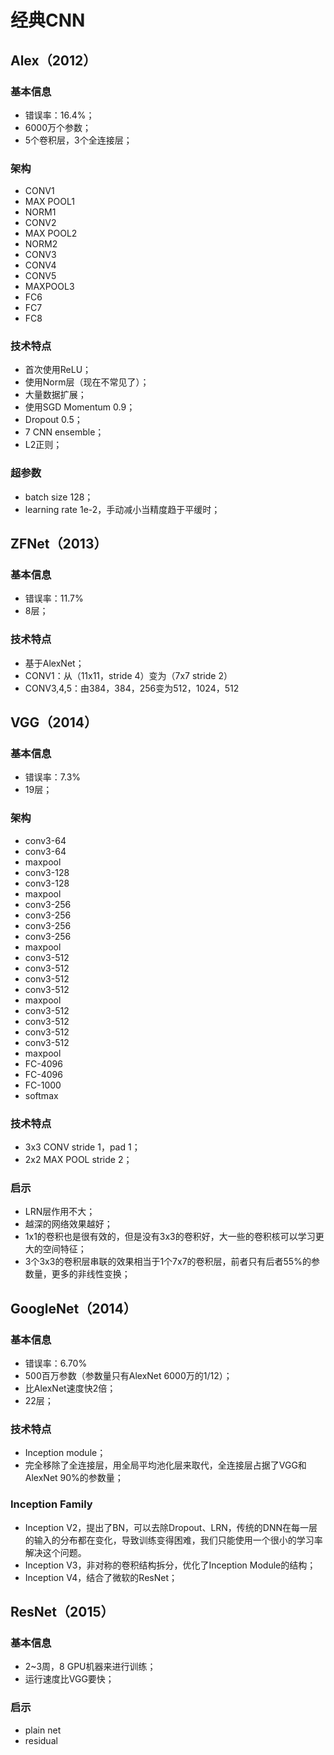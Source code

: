 # 经典CNN

## Alex（2012）

### 基本信息

- 错误率：16.4%；
- 6000万个参数；
- 5个卷积层，3个全连接层；

### 架构

- CONV1
- MAX POOL1
- NORM1
- CONV2
- MAX POOL2
- NORM2
- CONV3
- CONV4
- CONV5
- MAXPOOL3
- FC6
- FC7
- FC8

### 技术特点

- 首次使用ReLU；
- 使用Norm层（现在不常见了）；
- 大量数据扩展；
- 使用SGD Momentum 0.9；
- Dropout 0.5；
- 7 CNN ensemble；
- L2正则；

### 超参数

- batch size 128；
- learning rate 1e-2，手动减小当精度趋于平缓时；

## ZFNet（2013）

### 基本信息

- 错误率：11.7%
- 8层；

### 技术特点

- 基于AlexNet；
- CONV1：从（11x11，stride 4）变为（7x7 stride 2）
- CONV3,4,5：由384，384，256变为512，1024，512

## VGG（2014）

### 基本信息

- 错误率：7.3%
- 19层；


### 架构

- conv3-64
- conv3-64
- maxpool
- conv3-128
- conv3-128
- maxpool
- conv3-256
- conv3-256
- conv3-256
- conv3-256
- maxpool
- conv3-512
- conv3-512
- conv3-512
- conv3-512
- maxpool
- conv3-512
- conv3-512
- conv3-512
- conv3-512
- maxpool
- FC-4096
- FC-4096
- FC-1000
- softmax

### 技术特点

- 3x3 CONV stride 1，pad 1；
- 2x2 MAX POOL stride 2；

### 启示

- LRN层作用不大；
- 越深的网络效果越好；
- 1x1的卷积也是很有效的，但是没有3x3的卷积好，大一些的卷积核可以学习更大的空间特征；
- 3个3x3的卷积层串联的效果相当于1个7x7的卷积层，前者只有后者55%的参数量，更多的非线性变换；

## GoogleNet（2014）

### 基本信息

- 错误率：6.70%
- 500百万参数（参数量只有AlexNet 6000万的1/12）；
- 比AlexNet速度快2倍；
- 22层；

### 技术特点

- Inception module；
- 完全移除了全连接层，用全局平均池化层来取代，全连接层占据了VGG和AlexNet 90%的参数量；

### Inception Family

- Inception V2，提出了BN，可以去除Dropout、LRN，传统的DNN在每一层的输入的分布都在变化，导致训练变得困难，我们只能使用一个很小的学习率解决这个问题。
- Inception V3，非对称的卷积结构拆分，优化了Inception Module的结构；
- Inception V4，结合了微软的ResNet；

## ResNet（2015）

### 基本信息

- 2~3周，8 GPU机器来进行训练；
- 运行速度比VGG要快；

### 启示

- plain net
- residual

